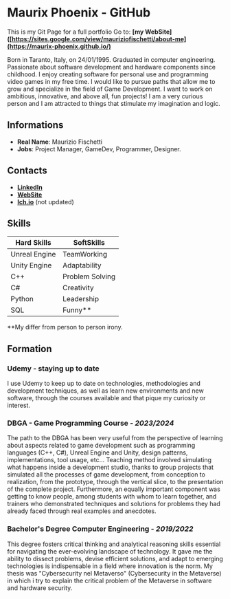 # Maurix Phoenix - GitHub

This is my Git Page for a full portfolio Go to: **[my WebSite]([https://sites.google.com/view/mauriziofischetti/about-me](https://maurix-phoenix.github.io/)**

Born in Taranto, Italy, on 24/01/1995. Graduated in computer engineering. Passionate about software development and hardware components since childhood. I enjoy creating software for personal use and programming video games in my free time. I would like to pursue paths that allow me to grow and specialize in the field of Game Development. I want to work on ambitious, innovative, and above all, fun projects! I am a very curious person and I am attracted to things that stimulate my imagination and logic.

## Informations
- **Real Name**: Maurizio Fischetti
- **Jobs**: Project Manager, GameDev, Programmer, Designer.

## Contacts
- **[LinkedIn](https://www.linkedin.com/in/maurizio-fischetti-b40a45245/)**
- **[WebSite](https://maurix-phoenix.github.io/)**
- **[Ich.io](https://maurix-phoenix.itch.io/)** (not updated)

## Skills

|Hard Skills | SoftSkills|
|------------|-----------|
|Unreal Engine|TeamWorking|
|Unity Engine |Adaptability |
|C++ |Problem Solving|
|C# |Creativity|
|Python |Leadership|
|SQL|Funny**|

**My differ from person to person irony.

## Formation

### **Udemy - staying up to date**
I use Udemy to keep up to date on technologies, methodologies and development techniques, as well as learn new environments and new software, through the courses available and that pique my curiosity or interest.

### **DBGA - Game Programming Course** _- 2023/2024_
The path to the DBGA has been very useful from the perspective of learning about aspects related to game development such as programming languages (C++, C#), Unreal Engine and Unity, design patterns, implementations, tool usage, etc... Teaching method involved simulating what happens inside a development studio, thanks to group projects that simulated all the processes of game development, from conception to realization, from the prototype, through the vertical slice, to the presentation of the complete project. Furthermore, an equally important component was getting to know people, among students with whom to learn together, and trainers who demonstrated techniques and solutions for problems they had already faced through real examples and anecdotes.

### **Bachelor's Degree Computer Engineering** _- 2019/2022_
This degree fosters critical thinking and analytical reasoning skills essential for navigating the ever-evolving landscape of technology. It gave me the ability to dissect problems, devise efficient solutions, and adapt to emerging technologies is indispensable in a field where innovation is the norm. My thesis was "Cybersecurity nel Metaverso" (Cybersecurity in the Metaverse) in which i try to explain the critical problem of the Metaverse in software and hardware security.

